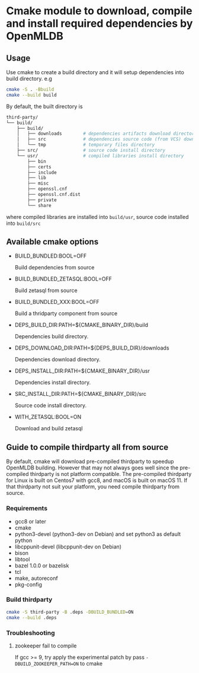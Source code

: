 # Cmake module to download, compile and install required dependencies by OpenMLDB

## Usage
Use cmake to create a build directory and it will setup dependencies into build directory. e.g

```bash
cmake -S . -Bbuild
cmake --build build
```

By default, the built directory is
```bash
third-party/
└── build/
    ├── build/
    │   ├── downloads        # dependencies artifacts download directory
    │   ├── src              # dependencies source code (from VCS) download directory, or unpacked directory from downloaded artifacts
    │   └── tmp              # temporary files directory
    ├── src/                 # source code install directory
    └── usr/                 # compiled libraries install directory
        ├── bin
        ├── certs
        ├── include
        ├── lib
        ├── misc
        ├── openssl.cnf
        ├── openssl.cnf.dist
        ├── private
        └── share
```
where compiled libraries are installed into `build/usr`, source code installed into `build/src`

## Available cmake options

- BUILD_BUNDLED:BOOL=OFF

    Build dependencies from source

- BUILD_BUNDLED_ZETASQL:BOOL=OFF

    Build zetasql from source

- BUILD_BUNDLED_XXX:BOOL=OFF

    Build a thridparty component from source

- DEPS_BUILD_DIR:PATH=${CMAKE_BINARY_DIR}/build

    Dependencies build directory.

- DEPS_DOWNLOAD_DIR:PATH=${DEPS_BUILD_DIR}/downloads

    Dependencies download directory.

- DEPS_INSTALL_DIR:PATH=${CMAKE_BINARY_DIR}/usr

    Dependencies install directory.

- SRC_INSTALL_DIR:PATH=${CMAKE_BINARY_DIR}/src

    Source code install directory.

- WITH_ZETASQL:BOOL=ON

    Download and build zetasql

## Guide to compile thirdparty all from source

By default, cmake will download pre-compiled thirdparty to speedup OpenMLDB building. However that may not always goes well since the pre-compiled thirdparty is not platform compatible.
The pre-compiled thirdparty for Linux is built on Centos7 with gcc8, and macOS is built on macOS 11. If that thirdparty not suit your platform, you need compile thirdparty from source.

### Requirements

- gcc8 or later
- cmake
- python3-devel (python3-dev on Debian) and set python3 as default python
- libcppunit-devel (libcppunit-dev on Debian)
- bison
- libtool
- bazel 1.0.0 or bazelisk
- tcl
- make, autoreconf
- pkg-config

### Build thirdparty

```bash
cmake -S third-party -B .deps -DBUILD_BUNDLED=ON
cmake --build .deps
```

### Troubleshooting

1. zookeeper fail to compile
   
   If gcc >= 9, try apply the experimental patch by pass `-DBUILD_ZOOKEEPER_PATH=ON` to cmake
